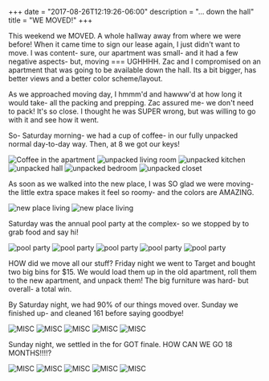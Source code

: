 +++
date = "2017-08-26T12:19:26-06:00"
description = "... down the hall"
title = "WE MOVED!"
+++
<!-- +++
+++
categories = ["Denver"]
date = "2017-05-07"
description = "Five weeks on, one week off!"
draft = true
title = "IT'S BREAK WEEK"
featured = "http://assets.mihshhehl.com/2017_05_07-w-rain.jpg"
featuredpath = ""
type = "post"
+++ -->

This weekend we MOVED. A whole hallway away from where we were before! When it came time to sign our lease again, I just didn't want to move. I was content- sure, our apartment was small- and it had a few negative aspects- but, moving === UGHHHH. Zac and I compromised on an apartment that was going to be available down the hall. Its a bit bigger, has better views and a better color scheme/layout.

As we approached moving day, I hmmm'd and hawww'd at how long it would take- all the packing and prepping. Zac assured me- we don't need to pack! It's so close. I thought he was SUPER wrong, but was willing to go with it and see how it went.

So- Saturday morning- we had a cup of coffee- in our fully unpacked normal day-to-day way. Then, at 8 we got our keys!

![Coffee in the apartment](http://assets.mihshhehl.com/2017-08-26-move_04.jpg)
![unpacked living room](http://assets.mihshhehl.com/2017-08-26-move_05.jpg)
![unpacked kitchen](http://assets.mihshhehl.com/2017-08-26-move_06.jpg)
![unpacked hall](http://assets.mihshhehl.com/2017-08-26-move_07.jpg)
![unpacked bedroom](http://assets.mihshhehl.com/2017-08-26-move_08.jpg)
![unpacked closet](http://assets.mihshhehl.com/2017-08-26-move_09.jpg)

As soon as we walked into the new place, I was SO glad we were moving- the little extra space makes it feel so roomy- and the colors are AMAZING.

![new place living](http://assets.mihshhehl.com/2017-08-26-move_02.jpg)
![new place living](http://assets.mihshhehl.com/2017-08-26-move_03.jpg)

Saturday was the annual pool party at the complex- so we stopped by to grab food and say hi!

![pool party](http://assets.mihshhehl.com/2017-08-26-move_10.jpg)
![pool party](http://assets.mihshhehl.com/2017-08-26-move_11.jpg)
![pool party](http://assets.mihshhehl.com/2017-08-26-move_12.jpg)
![pool party](http://assets.mihshhehl.com/2017-08-26-move_13.jpg)
![pool party](http://assets.mihshhehl.com/2017-08-26-move_14.jpg)

HOW did we move all our stuff? Friday night we went to Target and bought two big bins for $15. We would load them up in the old apartment, roll them to the new apartment, and unpack them! The big furniture was hard- but overall- a total win.

By Saturday night, we had 90% of our things moved over. Sunday we finished up- and cleaned 161 before saying goodbye!

![MISC](http://assets.mihshhehl.com/2017-08-26-move_01.jpg)
![MISC](http://assets.mihshhehl.com/2017-08-26-move_15.png)
![MISC](http://assets.mihshhehl.com/2017-08-26-move_16.jpg)
![MISC](http://assets.mihshhehl.com/2017-08-26-move_17.jpg)
![MISC](http://assets.mihshhehl.com/2017-08-26-move_18.jpg)

Sunday night, we settled in the for GOT finale. HOW CAN WE GO 18 MONTHS!!!!?

![MISC](http://assets.mihshhehl.com/2017-08-26-move_19.jpg)
![MISC](http://assets.mihshhehl.com/2017-08-26-move_20.jpg)
![MISC](http://assets.mihshhehl.com/2017-08-26-move_21.jpg)
![MISC](http://assets.mihshhehl.com/2017-08-26-move_22.jpg)
![MISC](http://assets.mihshhehl.com/2017-08-26-move_23.jpg)
